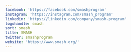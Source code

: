 ```yaml
---
facebook: 'https://facebook.com/smashprogram'
instagram: 'https://instagram.com/smash_program'
linkedin: 'https://linkedin.com/company/smash-program'
logohandle: smash
sort: smash
title: SMASH
twitter: smashprogram
website: 'https://www.smash.org/'
---
```

